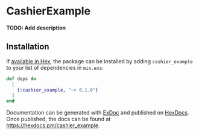 # CashierExample

**TODO: Add description**

## Installation

If [available in Hex](https://hex.pm/docs/publish), the package can be installed
by adding `cashier_example` to your list of dependencies in `mix.exs`:

```elixir
def deps do
  [
    {:cashier_example, "~> 0.1.0"}
  ]
end
```

Documentation can be generated with [ExDoc](https://github.com/elixir-lang/ex_doc)
and published on [HexDocs](https://hexdocs.pm). Once published, the docs can
be found at <https://hexdocs.pm/cashier_example>.

